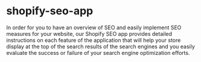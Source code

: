 # shopify-seo-app
In order for you to have an overview of SEO and easily implement SEO measures for your website, our Shopify SEO app provides detailed instructions on each feature of the application that will help your store display at the top of the search results of the search engines and you easily evaluate the success or failure of your search engine optimization efforts.
